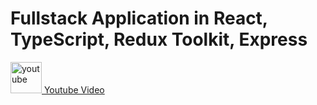 
# Fullstack Application in React, TypeScript, Redux Toolkit, Express


<div style="align-items: center">
<a href="https://www.youtube.com/watch?v=KSh1WB92u0o"><img src="https://github.com/user-attachments/assets/3ee152d2-0855-4c71-b65e-91404f5e7f0c" alt="youtube" width="50"> Youtube Video</a>
</div>
